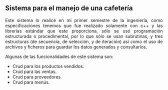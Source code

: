 ## Sistema para el manejo de una cafetería

<p align="justify">Este sistema lo realicé en mi primer semestre de la ingeniería, como especificaciones tenemos que fue realizado solamente con c++ y las librerías estándar que este proporciona, sólo se usó programación estructurada o procedimental, por lo que sólo se usan subrutinas, y tres estructuras (de secuencia, de selección, y de iteración) así como el uso de archivos y ficheros para guardar los datos generados y consultarlos. </p>

Algunas de las funcionalidades de este sistema son:
- Crud para los productos vendidos.
- Crud para las  ventas.
- Crud para proveedores.
- Crud para menús.
